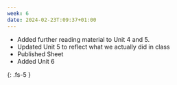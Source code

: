 ```yaml
---
week: 6
date: 2024-02-23T:09:37+01:00
---
```


- Added further reading material to Unit 4 and 5.
- Updated Unit 5 to reflect what we actually did in class
- Published Sheet 
- Added Unit 6



{: .fs-5 }
